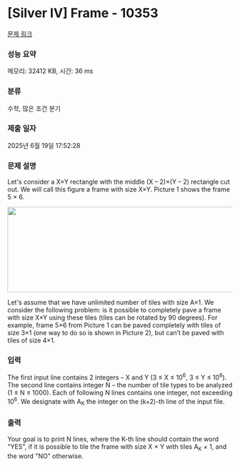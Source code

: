 # [Silver IV] Frame - 10353 

[문제 링크](https://www.acmicpc.net/problem/10353) 

### 성능 요약

메모리: 32412 KB, 시간: 36 ms

### 분류

수학, 많은 조건 분기

### 제출 일자

2025년 6월 19일 17:52:28

### 문제 설명

<p>Let's consider a X×Y rectangle with the middle (X – 2)×(Y – 2) rectangle cut out. We will call this figure a frame with size X×Y. Picture 1 shows the frame 5 × 6.</p>

<p><img alt="" src="https://www.acmicpc.net/upload/images2/frma.png" style="height:191px; width:559px"></p>

<p>Let's assume that we have unlimited number of tiles with size A×1. We consider the following problem: is it possible to completely pave a frame with size X×Y using these tiles (tiles can be rotated by 90 degrees). For example, frame 5×6 from Picture 1 can be paved completely with tiles of size 3×1 (one way to do so is shown in Picture 2), but can’t be paved with tiles of size 4×1.</p>

### 입력 

 <p>The first input line contains 2 integers – X and Y (3 ≤ X ≤ 10<sup>6</sup>, 3 ≤ Y ≤ 10<sup>6</sup>). The second line contains integer N – the number of tile types to be analyzed (1 ≤ N ≤ 1000). Each of following N lines contains one integer, not exceeding 10<sup>6</sup>. We designate with A<sub>K</sub> the integer on the (k+2)-th line of the input file.</p>

### 출력 

 <p>Your goal is to print N lines, where the K-th line should contain the word "YES", if it is possible to tile the frame with size X × Y with tiles A<sub>K</sub> × 1, and the word "NO" otherwise.</p>

